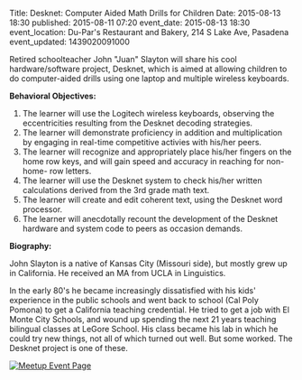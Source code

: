 Title: Desknet: Computer Aided Math Drills for Children
Date: 2015-08-13 18:30
published: 2015-08-11 07:20
event_date: 2015-08-13 18:30
event_location: Du-Par's Restaurant and Bakery, 214 S Lake Ave, Pasadena
event_updated: 1439020091000

Retired schoolteacher John "Juan" Slayton will share his cool hardware/software project, Desknet, which is aimed at allowing children to do computer-aided drills using one laptop and multiple wireless keyboards.
  
**Behavioral Objectives:**
  
1. The learner will use the Logitech wireless keyboards, observing the eccentricities resulting from the Desknet decoding strategies.  
2. The learner will demonstrate proficiency in addition and multiplication by engaging in real-time competitive activies with his/her peers.  
3. The learner will recognize and appropriately place his/her fingers on the home row keys, and will gain speed and accuracy in reaching for non-home- row letters.  
4. The learner will use the Desknet system to check his/her written calculations derived from the 3rd grade math text.  
5. The learner will create and edit coherent text, using the Desknet word processor.  
6. The learner will anecdotally recount the development of the Desknet hardware and system code to peers as occasion demands.
  
**Biography:**

John  Slayton is a native of Kansas City (Missouri side), but mostly grew up in California.  He received an MA from UCLA in Linguistics.

In the early 80's he became increasingly dissatisfied with his kids' experience in the public schools and went back to school (Cal Poly Pomona)  to get a California teaching credential.  He tried to get a job with El Monte City Schools, and wound up spending the next 21 years teaching bilingual classes at LeGore School.  His class  became his lab in which he could try new things, not all of which turned out well.  But some worked.  The Desknet project is one of these.

[ ![Meetup Event Page]({filename}/images/meetup_logo_45.png) ](https://www.meetup.com/SGVTech/events/223669062/)
